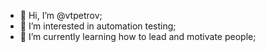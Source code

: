- 👋 Hi, I’m @vtpetrov;
- 👀 I’m interested in automation testing;
- 🌱 I’m currently learning how to lead and motivate people;

<!---
vtpetrov/vtpetrov is a ✨ special ✨ repository because its `README.md` (this file) appears on your GitHub profile.
You can click the Preview link to take a look at your changes.
--->
